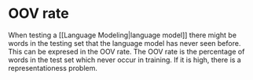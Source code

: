 # OOV rate
When testing a [[Language Modeling|language model]] there might be words in the testing set that the language model has never seen before. This can be expresed in the OOV rate. The OOV rate is the percentage of words in the test set which never occur in training. If it is high, there is a representationess problem. 